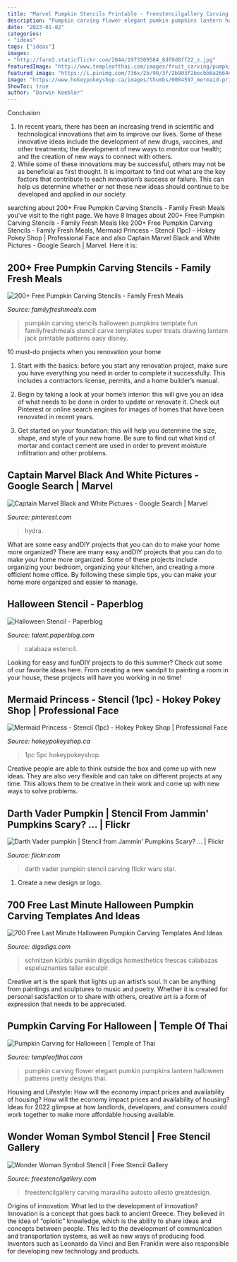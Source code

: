 ```yaml
---
title: "Marvel Pumpkin Stencils Printable - Freestencilgallery Carving Maravilha Autosto Allesto Greatdesign"
description: "Pumpkin carving flower elegant pumkin pumpkins lantern halloween patterns pretty designs thai"
date: "2023-01-02"
categories:
- "ideas"
tags: ["ideas"]
images:
- "http://farm3.staticflickr.com/2044/1973509584_8df0d8ff22_z.jpg"
featuredImage: "http://www.templeofthai.com/images/fruit_carving/pumpkin-flower.jpg"
featured_image: "https://i.pinimg.com/736x/2b/90/3f/2b903f2becbb6a2664d6d7053aebda6a.jpg"
image: "https://www.hokeypokeyshop.ca/images/thumbs/0004597_mermaid-princess-stencil-1pc.jpeg"
ShowToc: true
author: "Darwin Keebler"
---
```



Conclusion
1. In recent years, there has been an increasing trend in scientific and technological innovations that aim to improve our lives. Some of these innovative ideas include the development of new drugs, vaccines, and other treatments; the development of new ways to monitor our health; and the creation of new ways to connect with others.
2. While some of these innovations may be successful, others may not be as beneficial as first thought. It is important to find out what are the key factors that contribute to each innovation’s success or failure. This can help us determine whether or not these new ideas should continue to be developed and applied in our society.

	

		
searching about 200+ Free Pumpkin Carving Stencils - Family Fresh Meals you've visit to the right page. We have 8 Images about 200+ Free Pumpkin Carving Stencils - Family Fresh Meals like 200+ Free Pumpkin Carving Stencils - Family Fresh Meals, Mermaid Princess - Stencil (1pc) - Hokey Pokey Shop | Professional Face and also Captain Marvel Black and White Pictures - Google Search | Marvel. Here it is:
		
    
## 200+ Free Pumpkin Carving Stencils - Family Fresh Meals

<img loading=lazy src="http://www.familyfreshmeals.com/wp-content/uploads/2014/09/200-Free-Pumpkin-Carving-Stencils-familyfreshmeals.com_.png" onerror="this.onerror=null;this.src='https://tse1.mm.bing.net/th?id=OIP.o4rssX73vB546xVVLF7XmwHaKk&amp;pid=15.1';" alt="200+ Free Pumpkin Carving Stencils - Family Fresh Meals">

_Source: familyfreshmeals.com_

>pumpkin carving stencils halloween pumpkins template fun familyfreshmeals stencil carve templates super treats drawing lantern jack printable patterns easy disney. 

	

10 must-do projects when you renovation your home
1. Start with the basics: before you start any renovation project, make sure you have everything you need in order to complete it successfully. This includes a contractors license, permits, and a home builder’s manual.
2. Begin by taking a look at your home’s interior: this will give you an idea of what needs to be done in order to update or renovate it. Check out Pinterest or online search engines for images of homes that have been renovated in recent years.

3. Get started on your foundation: this will help you determine the size, shape, and style of your new home. Be sure to find out what kind of mortar and contact cement are used in order to prevent moisture infiltration and other problems.


    
## Captain Marvel Black And White Pictures - Google Search | Marvel

<img loading=lazy src="https://i.pinimg.com/736x/2b/90/3f/2b903f2becbb6a2664d6d7053aebda6a.jpg" onerror="this.onerror=null;this.src='https://tse1.mm.bing.net/th?id=OIP.IW9bag_SVmS-JZJ-EAiBbAAAAA&amp;pid=15.1';" alt="Captain Marvel Black and White Pictures - Google Search | Marvel">

_Source: pinterest.com_

>hydra. 

	

What are some easy andDIY projects that you can do to make your home more organized?
There are many easy andDIY projects that you can do to make your home more organized. Some of these projects include organizing your bedroom, organizing your kitchen, and creating a more efficient home office. By following these simple tips, you can make your home more organized and easier to manage.

    
## Halloween Stencil - Paperblog

<img loading=lazy src="https://m1.paperblog.com/i/156/1565207/halloween-stencil-L-Emi0uQ.jpeg" onerror="this.onerror=null;this.src='https://tse2.mm.bing.net/th?id=OIP.q0HyRAnN6AdJsGTVgDV42AD5D5&amp;pid=15.1';" alt="Halloween Stencil - Paperblog">

_Source: talent.paperblog.com_

>calabaza estencil. 

	

Looking for easy and funDIY projects to do this summer? Check out some of our favorite ideas here. From creating a new sandpit to painting a room in your house, these projects will have you working in no time!

    
## Mermaid Princess - Stencil (1pc) - Hokey Pokey Shop | Professional Face

<img loading=lazy src="https://www.hokeypokeyshop.ca/images/thumbs/0004597_mermaid-princess-stencil-1pc.jpeg" onerror="this.onerror=null;this.src='https://tse3.mm.bing.net/th?id=OIP.RJfuV0BqDPBZZmG2iLnKoQHaLH&amp;pid=15.1';" alt="Mermaid Princess - Stencil (1pc) - Hokey Pokey Shop | Professional Face">

_Source: hokeypokeyshop.ca_

>1pc 5pc hokeypokeyshop. 

	

Creative people are able to think outside the box and come up with new ideas. They are also very flexible and can take on different projects at any time. This allows them to be creative in their work and come up with new ways to solve problems.

    
## Darth Vader Pumpkin | Stencil From Jammin&#039; Pumpkins Scary? … | Flickr

<img loading=lazy src="http://farm3.staticflickr.com/2044/1973509584_8df0d8ff22_z.jpg" onerror="this.onerror=null;this.src='https://tse3.mm.bing.net/th?id=OIP.OuMVHr-gVTXLgQ0LvG66mAHaJ4&amp;pid=15.1';" alt="Darth Vader pumpkin | Stencil from Jammin&#039; Pumpkins Scary? … | Flickr">

_Source: flickr.com_

>darth vader pumpkin stencil carving flickr wars star. 

	

1. Create a new design or logo.

    
## 700 Free Last Minute Halloween Pumpkin Carving Templates And Ideas

<img loading=lazy src="https://www.digsdigs.com/photos/2011/10/700-free-last-minute-halloween-pumpkin-carving-templates-and-ideas-6-775x775.jpg" onerror="this.onerror=null;this.src='https://tse3.mm.bing.net/th?id=OIP.Ja4iOYbElBgKPHjawtaT-wHaHa&amp;pid=15.1';" alt="700 Free Last Minute Halloween Pumpkin Carving Templates And Ideas">

_Source: digsdigs.com_

>schnitzen kürbis pumkin digsdigs homesthetics frescas calabazas espeluznantes tallar esculpir. 

	

Creative art is the spark that lights up an artist’s soul. It can be anything from paintings and sculptures to music and poetry. Whether it is created for personal satisfaction or to share with others, creative art is a form of expression that needs to be appreciated.

    
## Pumpkin Carving For Halloween | Temple Of Thai

<img loading=lazy src="http://www.templeofthai.com/images/fruit_carving/pumpkin-flower.jpg" onerror="this.onerror=null;this.src='https://tse3.mm.bing.net/th?id=OIP.RwXGeG0VSiPKQm5YB5SoBwAAAA&amp;pid=15.1';" alt="Pumpkin Carving for Halloween | Temple of Thai">

_Source: templeofthai.com_

>pumpkin carving flower elegant pumkin pumpkins lantern halloween patterns pretty designs thai. 

	

Housing and Lifestyle: How will the economy impact prices and availability of housing?
How will the economy impact prices and availability of housing? 
Ideas for 2022 glimpse at how landlords, developers, and consumers could work together to make more affordable housing available.

    
## Wonder Woman Symbol Stencil | Free Stencil Gallery

<img loading=lazy src="https://freestencilgallery.com/wp-content/uploads/2016/06/Wonder-Woman-Symbol-Stencil-thumb.jpg" onerror="this.onerror=null;this.src='https://tse4.mm.bing.net/th?id=OIP._sww1T1BbDSaZ4V46plksQAAAA&amp;pid=15.1';" alt="Wonder Woman Symbol Stencil | Free Stencil Gallery">

_Source: freestencilgallery.com_

>freestencilgallery carving maravilha autosto allesto greatdesign. 

	

Origins of innovation: What led to the development of innovation?
Innovation is a concept that goes back to ancient Greece. They believed in the idea of “oplotic” knowledge, which is the ability to share ideas and concepts between people. This led to the development of communication and transportation systems, as well as new ways of producing food. Inventors such as Leonardo da Vinci and Ben Franklin were also responsible for developing new technology and products.

